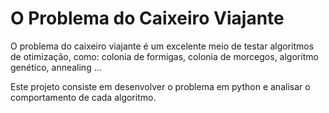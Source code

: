 # O Problema do Caixeiro Viajante

O problema do caixeiro viajante é um excelente meio de testar algoritmos de otimização, como: colonia de formigas, colonia de morcegos, algoritmo genético, annealing ...  


Este projeto consiste em desenvolver o problema em python e analisar o comportamento de cada algoritmo.  
